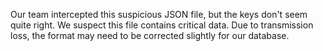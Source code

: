 Our team intercepted this suspicious JSON file, but the keys don't seem quite right. We suspect this file contains critical data. Due to transmission loss, the format may need to be corrected slightly for our database.
